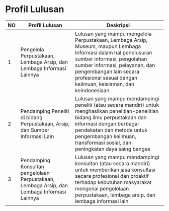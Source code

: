 # Profil Lulusan

| NO | Profil Lulusan | Deskripsi |
| ----------- | ----------- | ----------- |
| 1 | Pengelola Perpustakaan, Lembaga Arsip, dan Lembaga Informasi Lainnya | Lulusan yang mampu mengelola Perpustakaan, Lembaga Arsip, Museum, maupun Lembaga Informasi dalam hal penelusuran sumber informasi, pengolahan sumber informasi, pelayanan, dan pengembangan lain secara profesional sesuai dengan keilmuan, keislaman, dan keindonesiaan |
| 2 | Pendamping Peneliti di bidang Perpustakaan, Arsip, dan Sumber Informasi Lain | Lulusan yang mampu mendampingi peneliti (atau secara mandiri) untuk menghasilkan penelitian-penelitian bidang ilmu perpustakaan dan informasi dengan berbagai pendekatan dan metode untuk pengembangan keilmuan, transformasi sosial, dan peningkatan daya saing bangsa |
| 3 | Pendamping Konsultan pengelolaan Perpustakaan, Lembaga Arsip, dan Lembaga Informasi Lainnya | Lulusan yang mampu mendampingi konsultan (atau secara mandiri) untuk memberikan jasa konsultasi secara profesional dan proaktif terhadap kebutuhan masyarakat mengenai pengelolaan perpustakaan, lembaga arsip, dan lembaga informasi lain |
